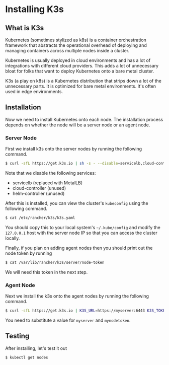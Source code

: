 # Installing K3s

## What is K3s
Kubernetes (sometimes stylized as k8s) is a container orchestration framework
that abstracts the operational overhead of deploying and managing containers
across multiple nodes inside a cluster.

Kubernetes is usually deployed in cloud environments and has a lot of
integrations with different cloud providers. This adds a lot of unnecessary
bloat for folks that want to deploy Kubernetes onto a bare metal cluster.

K3s (a play on k8s) is a Kubernetes distribution that strips down a lot of the
unnecessary parts. It is optimized for bare metal environments. It's often used
in edge environments.

## Installation
Now we need to install Kubernetes onto each node. The installation process
depends on whether the node will be a server node or an agent node.

### Server Node
First we install k3s onto the server nodes by running the following command.
```bash
$ curl -sfL https://get.k3s.io | sh -s - --disable=servicelb,cloud-controller,helm-controller
```

Note that we disable the following services:
  - servicelb (replaced with MetalLB)
  - cloud-controller (unused)
  - helm-controller (unused)

After this is installed, you can view the cluster's `kubeconfig` using the following command.

```bash
$ cat /etc/rancher/k3s/k3s.yaml
```

You should copy this to your local system's `~/.kube/config` and modify the
`127.0.0.1` host with the server node IP so that you can access the cluster
locally.

Finally, if you plan on adding agent nodes then you should print out the node
token by running
```bash
$ cat /var/lib/rancher/k3s/server/node-token
```
We will need this token in the next step.

### Agent Node
Next we install the k3s onto the agent nodes by running the following command.
```bash
$ curl -sfL https://get.k3s.io | K3S_URL=https://myserver:6443 K3S_TOKEN=mynodetoken sh -
```
You need to substitute a value for `myserver` and `mynodetoken`.

## Testing
After installing, let's test it out
```bash
$ kubectl get nodes
```

